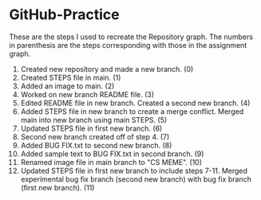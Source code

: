 # GitHub-Practice

These are the steps I used to recreate the Repository graph. The numbers
in parenthesis are the steps corresponding with those in the assignment graph.

1. Created new repository and made a new branch. (0)
2. Created STEPS file in main. (1)
3. Added an image to main. (2)
4. Worked on new branch README file. (3)
5. Edited README file in new branch. Created a second new branch. (4)
6. Added STEPS file in new branch to create a merge conflict. Merged main into new branch using main STEPS. (5)
7. Updated STEPS file in first new branch. (6)
8. Second new branch created off of step 4. (7)
9. Added BUG FIX.txt to second new branch. (8)
10. Added sample text to BUG FIX.txt in second branch. (9)
11. Renamed image file in main branch to "CS MEME". (10)
12. Updated STEPS file in first new branch to include steps 7-11. Merged experimental bug fix branch (second new branch) with bug fix branch (first new branch). (11)
